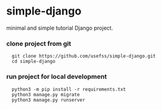 # simple-django
minimal and simple tutorial Django project.  
### clone project from git
```
  git clone https://github.com/usefss/simple-django.git
  cd simple-django
```
### run project for local development  
```
  python3 -m pip install -r requirements.txt
  python3 manage.py migrate
  python3 manage.py runserver
```
